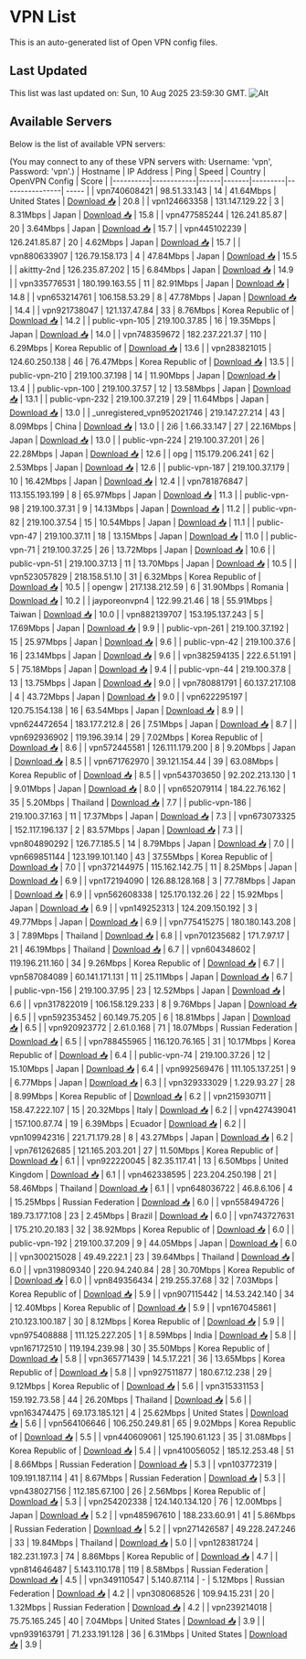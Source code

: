 # VPN List

This is an auto-generated list of Open VPN config files.

## Last Updated

This list was last updated on: Sun, 10 Aug 2025 23:59:30 GMT.
![Alt](https://repobeats.axiom.co/api/embed/186b98318ef1479477931607c1ad7d823f12451f.svg "Repobeats analytics image")

## Available Servers

Below is the list of available VPN servers:

(You may connect to any of these VPN servers with: Username: 'vpn', Password: 'vpn'.)
| Hostname | IP Address | Ping | Speed | Country | OpenVPN Config | Score |
|----------|------------|------|-------|---------|----------------| ----- |
| vpn740608421 | 98.51.33.143 | 14 | 41.64Mbps | United States | [Download 📥](./configs/server_0_US.ovpn) | 20.8 |
| vpn124663358 | 131.147.129.22 | 3 | 8.31Mbps | Japan | [Download 📥](./configs/server_1_JP.ovpn) | 15.8 |
| vpn477585244 | 126.241.85.87 | 20 | 3.64Mbps | Japan | [Download 📥](./configs/server_2_JP.ovpn) | 15.7 |
| vpn445102239 | 126.241.85.87 | 20 | 4.62Mbps | Japan | [Download 📥](./configs/server_3_JP.ovpn) | 15.7 |
| vpn880633907 | 126.79.158.173 | 4 | 47.84Mbps | Japan | [Download 📥](./configs/server_4_JP.ovpn) | 15.5 |
| akittty-2nd | 126.235.87.202 | 15 | 6.84Mbps | Japan | [Download 📥](./configs/server_5_JP.ovpn) | 14.9 |
| vpn335776531 | 180.199.163.55 | 11 | 82.91Mbps | Japan | [Download 📥](./configs/server_6_JP.ovpn) | 14.8 |
| vpn653214761 | 106.158.53.29 | 8 | 47.78Mbps | Japan | [Download 📥](./configs/server_7_JP.ovpn) | 14.4 |
| vpn921738047 | 121.137.47.84 | 33 | 8.76Mbps | Korea Republic of | [Download 📥](./configs/server_8_KR.ovpn) | 14.2 |
| public-vpn-105 | 219.100.37.85 | 16 | 19.35Mbps | Japan | [Download 📥](./configs/server_9_JP.ovpn) | 14.0 |
| vpn748359672 | 182.237.221.37 | 110 | 6.29Mbps | Korea Republic of | [Download 📥](./configs/server_10_KR.ovpn) | 13.6 |
| vpn283821015 | 124.60.250.138 | 46 | 76.47Mbps | Korea Republic of | [Download 📥](./configs/server_11_KR.ovpn) | 13.5 |
| public-vpn-210 | 219.100.37.198 | 14 | 11.90Mbps | Japan | [Download 📥](./configs/server_12_JP.ovpn) | 13.4 |
| public-vpn-100 | 219.100.37.57 | 12 | 13.58Mbps | Japan | [Download 📥](./configs/server_13_JP.ovpn) | 13.1 |
| public-vpn-232 | 219.100.37.219 | 29 | 11.64Mbps | Japan | [Download 📥](./configs/server_14_JP.ovpn) | 13.0 |
| _unregistered_vpn952021746 | 219.147.27.214 | 43 | 8.09Mbps | China | [Download 📥](./configs/server_15_CN.ovpn) | 13.0 |
| 2i6 | 1.66.33.147 | 27 | 22.16Mbps | Japan | [Download 📥](./configs/server_16_JP.ovpn) | 13.0 |
| public-vpn-224 | 219.100.37.201 | 26 | 22.28Mbps | Japan | [Download 📥](./configs/server_17_JP.ovpn) | 12.6 |
| opg | 115.179.206.241 | 62 | 2.53Mbps | Japan | [Download 📥](./configs/server_18_JP.ovpn) | 12.6 |
| public-vpn-187 | 219.100.37.179 | 10 | 16.42Mbps | Japan | [Download 📥](./configs/server_19_JP.ovpn) | 12.4 |
| vpn781876847 | 113.155.193.199 | 8 | 65.97Mbps | Japan | [Download 📥](./configs/server_20_JP.ovpn) | 11.3 |
| public-vpn-98 | 219.100.37.31 | 9 | 14.13Mbps | Japan | [Download 📥](./configs/server_21_JP.ovpn) | 11.2 |
| public-vpn-82 | 219.100.37.54 | 15 | 10.54Mbps | Japan | [Download 📥](./configs/server_22_JP.ovpn) | 11.1 |
| public-vpn-47 | 219.100.37.11 | 18 | 13.15Mbps | Japan | [Download 📥](./configs/server_23_JP.ovpn) | 11.0 |
| public-vpn-71 | 219.100.37.25 | 26 | 13.72Mbps | Japan | [Download 📥](./configs/server_24_JP.ovpn) | 10.6 |
| public-vpn-51 | 219.100.37.13 | 11 | 13.70Mbps | Japan | [Download 📥](./configs/server_25_JP.ovpn) | 10.5 |
| vpn523057829 | 218.158.51.10 | 31 | 6.32Mbps | Korea Republic of | [Download 📥](./configs/server_26_KR.ovpn) | 10.5 |
| opengw | 217.138.212.59 | 6 | 31.90Mbps | Romania | [Download 📥](./configs/server_27_RO.ovpn) | 10.2 |
| jayporeonvpn4 | 122.99.21.46 | 18 | 55.91Mbps | Taiwan | [Download 📥](./configs/server_28_TW.ovpn) | 10.0 |
| vpn882139707 | 153.195.137.243 | 5 | 17.69Mbps | Japan | [Download 📥](./configs/server_29_JP.ovpn) | 9.9 |
| public-vpn-261 | 219.100.37.192 | 15 | 25.97Mbps | Japan | [Download 📥](./configs/server_30_JP.ovpn) | 9.6 |
| public-vpn-42 | 219.100.37.6 | 16 | 23.14Mbps | Japan | [Download 📥](./configs/server_31_JP.ovpn) | 9.6 |
| vpn382594135 | 222.6.51.191 | 5 | 75.18Mbps | Japan | [Download 📥](./configs/server_32_JP.ovpn) | 9.4 |
| public-vpn-44 | 219.100.37.8 | 13 | 13.75Mbps | Japan | [Download 📥](./configs/server_33_JP.ovpn) | 9.0 |
| vpn780881791 | 60.137.217.108 | 4 | 43.72Mbps | Japan | [Download 📥](./configs/server_34_JP.ovpn) | 9.0 |
| vpn622295197 | 120.75.154.138 | 16 | 63.54Mbps | Japan | [Download 📥](./configs/server_35_JP.ovpn) | 8.9 |
| vpn624472654 | 183.177.212.8 | 26 | 7.51Mbps | Japan | [Download 📥](./configs/server_36_JP.ovpn) | 8.7 |
| vpn692936902 | 119.196.39.14 | 29 | 7.02Mbps | Korea Republic of | [Download 📥](./configs/server_37_KR.ovpn) | 8.6 |
| vpn572445581 | 126.111.179.200 | 8 | 9.20Mbps | Japan | [Download 📥](./configs/server_38_JP.ovpn) | 8.5 |
| vpn671762970 | 39.121.154.44 | 39 | 63.08Mbps | Korea Republic of | [Download 📥](./configs/server_39_KR.ovpn) | 8.5 |
| vpn543703650 | 92.202.213.130 | 1 | 9.01Mbps | Japan | [Download 📥](./configs/server_40_JP.ovpn) | 8.0 |
| vpn652079114 | 184.22.76.162 | 35 | 5.20Mbps | Thailand | [Download 📥](./configs/server_41_TH.ovpn) | 7.7 |
| public-vpn-186 | 219.100.37.163 | 11 | 17.37Mbps | Japan | [Download 📥](./configs/server_42_JP.ovpn) | 7.3 |
| vpn673073325 | 152.117.196.137 | 2 | 83.57Mbps | Japan | [Download 📥](./configs/server_43_JP.ovpn) | 7.3 |
| vpn804890292 | 126.77.185.5 | 14 | 8.79Mbps | Japan | [Download 📥](./configs/server_44_JP.ovpn) | 7.0 |
| vpn669851144 | 123.199.101.140 | 43 | 37.55Mbps | Korea Republic of | [Download 📥](./configs/server_45_KR.ovpn) | 7.0 |
| vpn372144975 | 115.162.142.75 | 11 | 8.25Mbps | Japan | [Download 📥](./configs/server_46_JP.ovpn) | 6.9 |
| vpn172194090 | 126.88.128.168 | 3 | 77.78Mbps | Japan | [Download 📥](./configs/server_47_JP.ovpn) | 6.9 |
| vpn562608338 | 125.170.132.26 | 22 | 15.92Mbps | Japan | [Download 📥](./configs/server_48_JP.ovpn) | 6.9 |
| vpn149252313 | 124.209.150.192 | 3 | 49.77Mbps | Japan | [Download 📥](./configs/server_49_JP.ovpn) | 6.9 |
| vpn775415275 | 180.180.143.208 | 3 | 7.89Mbps | Thailand | [Download 📥](./configs/server_50_TH.ovpn) | 6.8 |
| vpn701235682 | 171.7.97.17 | 21 | 46.19Mbps | Thailand | [Download 📥](./configs/server_51_TH.ovpn) | 6.7 |
| vpn604348602 | 119.196.211.160 | 34 | 9.26Mbps | Korea Republic of | [Download 📥](./configs/server_52_KR.ovpn) | 6.7 |
| vpn587084089 | 60.141.171.131 | 11 | 25.11Mbps | Japan | [Download 📥](./configs/server_53_JP.ovpn) | 6.7 |
| public-vpn-156 | 219.100.37.95 | 23 | 12.52Mbps | Japan | [Download 📥](./configs/server_54_JP.ovpn) | 6.6 |
| vpn317822019 | 106.158.129.233 | 8 | 9.76Mbps | Japan | [Download 📥](./configs/server_55_JP.ovpn) | 6.5 |
| vpn592353452 | 60.149.75.205 | 6 | 18.81Mbps | Japan | [Download 📥](./configs/server_56_JP.ovpn) | 6.5 |
| vpn920923772 | 2.61.0.168 | 71 | 18.07Mbps | Russian Federation | [Download 📥](./configs/server_57_RU.ovpn) | 6.5 |
| vpn788455965 | 116.120.76.165 | 31 | 10.17Mbps | Korea Republic of | [Download 📥](./configs/server_58_KR.ovpn) | 6.4 |
| public-vpn-74 | 219.100.37.26 | 12 | 15.10Mbps | Japan | [Download 📥](./configs/server_59_JP.ovpn) | 6.4 |
| vpn992569476 | 111.105.137.251 | 9 | 6.77Mbps | Japan | [Download 📥](./configs/server_60_JP.ovpn) | 6.3 |
| vpn329333029 | 1.229.93.27 | 28 | 8.99Mbps | Korea Republic of | [Download 📥](./configs/server_61_KR.ovpn) | 6.2 |
| vpn215930711 | 158.47.222.107 | 15 | 20.32Mbps | Italy | [Download 📥](./configs/server_62_IT.ovpn) | 6.2 |
| vpn427439041 | 157.100.87.74 | 19 | 6.39Mbps | Ecuador | [Download 📥](./configs/server_63_EC.ovpn) | 6.2 |
| vpn109942316 | 221.71.179.28 | 8 | 43.27Mbps | Japan | [Download 📥](./configs/server_64_JP.ovpn) | 6.2 |
| vpn761262685 | 121.165.203.201 | 27 | 11.50Mbps | Korea Republic of | [Download 📥](./configs/server_65_KR.ovpn) | 6.1 |
| vpn922220045 | 82.35.117.41 | 13 | 6.50Mbps | United Kingdom | [Download 📥](./configs/server_66_GB.ovpn) | 6.1 |
| vpn462338595 | 223.204.250.198 | 21 | 58.46Mbps | Thailand | [Download 📥](./configs/server_67_TH.ovpn) | 6.1 |
| vpn648036722 | 46.8.6.106 | 4 | 15.25Mbps | Russian Federation | [Download 📥](./configs/server_68_RU.ovpn) | 6.0 |
| vpn558494726 | 189.73.177.108 | 23 | 2.45Mbps | Brazil | [Download 📥](./configs/server_69_BR.ovpn) | 6.0 |
| vpn743727631 | 175.210.20.183 | 32 | 38.92Mbps | Korea Republic of | [Download 📥](./configs/server_70_KR.ovpn) | 6.0 |
| public-vpn-192 | 219.100.37.209 | 9 | 44.05Mbps | Japan | [Download 📥](./configs/server_71_JP.ovpn) | 6.0 |
| vpn300215028 | 49.49.222.1 | 23 | 39.64Mbps | Thailand | [Download 📥](./configs/server_72_TH.ovpn) | 6.0 |
| vpn319809340 | 220.94.240.84 | 28 | 30.70Mbps | Korea Republic of | [Download 📥](./configs/server_73_KR.ovpn) | 6.0 |
| vpn849356434 | 219.255.37.68 | 32 | 7.03Mbps | Korea Republic of | [Download 📥](./configs/server_74_KR.ovpn) | 5.9 |
| vpn907115442 | 14.53.242.140 | 34 | 12.40Mbps | Korea Republic of | [Download 📥](./configs/server_75_KR.ovpn) | 5.9 |
| vpn167045861 | 210.123.100.187 | 30 | 8.12Mbps | Korea Republic of | [Download 📥](./configs/server_76_KR.ovpn) | 5.9 |
| vpn975408888 | 111.125.227.205 | 1 | 8.59Mbps | India | [Download 📥](./configs/server_77_IN.ovpn) | 5.8 |
| vpn167172510 | 119.194.239.98 | 30 | 35.50Mbps | Korea Republic of | [Download 📥](./configs/server_78_KR.ovpn) | 5.8 |
| vpn365771439 | 14.5.17.221 | 36 | 13.65Mbps | Korea Republic of | [Download 📥](./configs/server_79_KR.ovpn) | 5.8 |
| vpn927511877 | 180.67.12.238 | 29 | 9.12Mbps | Korea Republic of | [Download 📥](./configs/server_80_KR.ovpn) | 5.6 |
| vpn315331153 | 159.192.73.58 | 44 | 26.20Mbps | Thailand | [Download 📥](./configs/server_81_TH.ovpn) | 5.6 |
| vpn163474475 | 69.173.185.121 | 4 | 25.62Mbps | United States | [Download 📥](./configs/server_82_US.ovpn) | 5.6 |
| vpn564106646 | 106.250.249.81 | 65 | 9.02Mbps | Korea Republic of | [Download 📥](./configs/server_83_KR.ovpn) | 5.5 |
| vpn440609061 | 125.190.61.123 | 35 | 31.08Mbps | Korea Republic of | [Download 📥](./configs/server_84_KR.ovpn) | 5.4 |
| vpn410056052 | 185.12.253.48 | 51 | 8.66Mbps | Russian Federation | [Download 📥](./configs/server_85_RU.ovpn) | 5.3 |
| vpn103772319 | 109.191.187.114 | 41 | 8.67Mbps | Russian Federation | [Download 📥](./configs/server_86_RU.ovpn) | 5.3 |
| vpn438027156 | 112.185.67.100 | 26 | 2.56Mbps | Korea Republic of | [Download 📥](./configs/server_87_KR.ovpn) | 5.3 |
| vpn254202338 | 124.140.134.120 | 76 | 12.00Mbps | Japan | [Download 📥](./configs/server_88_JP.ovpn) | 5.2 |
| vpn485967610 | 188.233.60.91 | 41 | 5.86Mbps | Russian Federation | [Download 📥](./configs/server_89_RU.ovpn) | 5.2 |
| vpn271426587 | 49.228.247.246 | 33 | 19.84Mbps | Thailand | [Download 📥](./configs/server_90_TH.ovpn) | 5.0 |
| vpn128381724 | 182.231.197.3 | 74 | 8.86Mbps | Korea Republic of | [Download 📥](./configs/server_91_KR.ovpn) | 4.7 |
| vpn814646487 | 5.143.110.178 | 119 | 8.58Mbps | Russian Federation | [Download 📥](./configs/server_92_RU.ovpn) | 4.5 |
| vpn349110547 | 5.140.87.114 | - | 5.12Mbps | Russian Federation | [Download 📥](./configs/server_93_RU.ovpn) | 4.2 |
| vpn308068526 | 109.94.15.231 | 20 | 1.32Mbps | Russian Federation | [Download 📥](./configs/server_94_RU.ovpn) | 4.2 |
| vpn239214018 | 75.75.165.245 | 40 | 7.04Mbps | United States | [Download 📥](./configs/server_95_US.ovpn) | 3.9 |
| vpn939163791 | 71.233.191.128 | 36 | 6.31Mbps | United States | [Download 📥](./configs/server_96_US.ovpn) | 3.9 |
